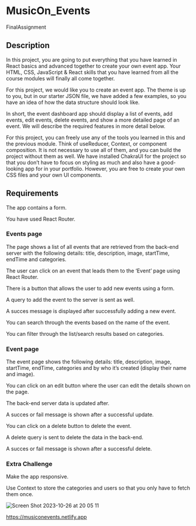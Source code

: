 # MusicOn_Events
FinalAssignment

## Description

In this project, you are going to put everything that you have learned in React basics and advanced together to create your own event app. Your HTML, CSS, JavaScript & React skills that you have learned from all the course modules will finally all come together. 

For this project, we would like you to create an event app. The theme is up to you, but in our starter JSON file, we have added a few examples, so you have an idea of how the data structure should look like.

In short, the event dashboard app should display a list of events, add events, edit events, delete events, and show a more detailed page of an event. We will describe the required features in more detail below.

For this project, you can freely use any of the tools you learned in this and the previous module. Think of useReducer, Context, or component composition. It is not necessary to use all of them, and you can build the project without them as well. We have installed ChakraUI for the project so that you don’t have to focus on styling as much and also have a good-looking app for in your portfolio. However, you are free to create your own CSS files and your own UI components. 

## Requirements



The app contains a form.

You have used React Router.

### Events page


The page shows a list of all events that are retrieved from the back-end server with the following details: title, description, image, startTime, endTime and categories.


The user can click on an event that leads them to the ‘Event’ page using React Router.


There is a button that allows the user to add new events using a form. 


A query to add the event to the server is sent as well.


A succes message is displayed after successfully adding a new event.


You can search through the events based on the name of the event.


You can filter through the list/search results based on categories.


### Event page


The event page shows the following details:  title, description, image, startTime, endTime, categories and by who it’s created (display their name and image).


You can click on an edit button where the user can edit the details shown on the page. 


The back-end server data is updated after.


A succes or fail message is shown after a successful update.


You can click on a delete button to delete the event.


A delete query is sent to delete the data in the back-end.


A succes or fail message is shown after a successful delete.


### Extra Challenge



Make the app responsive.


Use Context to store the categories and users so that you only have to fetch them once.


![Screen Shot 2023-10-26 at 20 05 11](https://github.com/jomeesters/MusicOn_Events/assets/112581270/26a6d1f5-5be1-4ca8-b309-c5da00cd8673)

https://musiconevents.netlify.app
